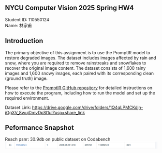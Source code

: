 ## NYCU Computer Vision 2025 Spring HW4     
Student ID: 110550124     
Name: 林家甫     

## Introduction 
The primary objective of this assignment is to use the PromptIR model to restore degraded images. The dataset includes images affected by rain and snow, where you are required to remove rainstreaks and snowflakes to recover the original image content. The dataset consists of 1,600 rainy images and 1,600 snowy images, each paired with its corresponding clean (ground truth) image.    

Please refer to the [PromptIR GitHub repository](https://github.com/va1shn9v/PromptIR) for detailed instructions on how to execute the program, including how to run the model and set up the required environment.

Dataset Link: https://drive.google.com/drive/folders/1Q4qLPMCKdjn-iGgXV_8wujDmvDpSI1ul?usp=share_link       

## Peformance Snapshot    
Reach psnr: 30.9db on public dataset on Codabench    
![alt text](image.png)